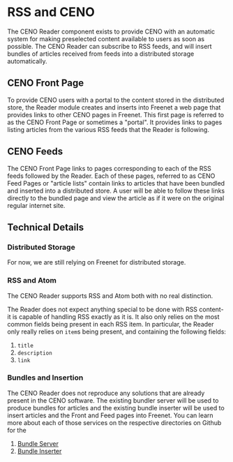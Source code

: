 # RSS and CENO

The CENO Reader component exists to provide CENO with an automatic system for making preselected 
content available to users as soon as possible.  The CENO Reader can subscribe to RSS feeds,
and will insert bundles of articles received from feeds into a distributed storage automatically.

## CENO Front Page

To provide CENO users with a portal to the content stored in the distributed store, 
the Reader module creates and inserts into Freenet a web page that provides links to other CENO
pages in Freenet.  This first page is referred to as the CENO Front Page or sometimes a "portal".
It provides links to pages listing articles from the various RSS feeds that the Reader is following.

## CENO Feeds

The CENO Front Page links to pages corresponding to each of the RSS feeds followed by the Reader.
Each of these pages, referred to as CENO Feed Pages or "article lists" contain links to articles
that have been bundled and inserted into a distributed store.  A user will be able to follow these links
directly to the bundled page and view the article as if it were on the original regular internet
site.

## Technical Details

### Distributed Storage

For now, we are still relying on Freenet for distributed storage.

### RSS and Atom

The CENO Reader supports RSS and Atom both with no real distinction.

The Reader does not expect anything special to be done with RSS content- it is capable of
handling RSS exactly as it is.  It also only relies on the most common fields being present
in each RSS item.  In particular, the Reader only really relies on `item`s being present, and
containing the following fields:

1. `title`
2. `description`
3. `link`

### Bundles and Insertion

The CENO Reader does not reproduce any solutions that are already present in the CENO software.
The existing bundler server will be used to produce bundles for articles and the existing
bundle inserter will be used to insert articles and the Front and Feed pages into Freenet.
You can learn more about each of those services on the respective directories on Github for the

1. [Bundle Server](https://github.com/equalitie/ceno/tree/next/ceno-bridge)
2. [Bundle Inserter](https://github.com/equalitie/ceno/tree/next/ceno-freenet)
